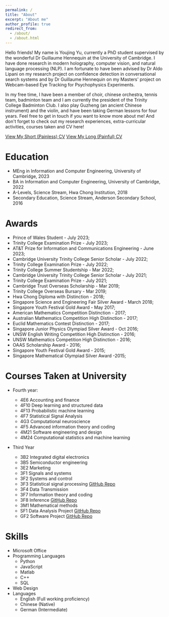 ```yaml
---
permalink: /
title: "About"
excerpt: "About me"
author_profile: true
redirect_from: 
  - /about/
  - /about.html
---
```


Hello friends! My name is Youjing Yu, currently a PhD student supervised by the wonderful Dr Guillaume Hennequin at the University of Cambridge. I have done research in modern holography, computer vision, and natural language processing (NLP). I am fortunate to have been advised by Dr Aldo Lipani on my research project on confidence detection in conversational search systems and by Dr Guillaume Hennequin on my Masters' project on Webcam-based Eye Tracking for Psychophysics Experiments. 

In my free time, I have been a member of choir, chinese orchestra, tennis team, badminton team and I am currently the president of the Trinity College Badminton Club. I also play Guzheng (an ancient Chinese instrument) and the violin, and have been taking German lessons for four years. Feel free to get in touch if you want to know more about me! And don't forget to check out my research experiences, extra-curricular activities, courses taken and CV here!

<a href="http://YoujingYu99.github.io/files/CV_Youjing_YU.pdf" target="_blank">View My Short (Painless) CV</a>
<a href="http://YoujingYu99.github.io/files/CV_Youjing_YU_short.pdf" target="_blank">View My Long (Painful) CV</a>

Education
======
* MEng in Information and Computer Engineering, University of Cambridge, 2023 
* BA in  Information and Computer Engineering, University of Cambridge, 2022
* A-Levels, Science Stream, Hwa Chong Institution, 2018
* Secondary Education, Science Stream, Anderson Secondary School, 2016

Awards
======

* Prince of Wales Student - July 2023;
* Trinity College Examination Prize - July 2023;
* AT&T Prize for Information and Communications Engineering - June 2023;
* Cambridge University Trinity College Senior Scholar  - July 2022;
* Trinity College Examination Prize - July 2022;
* Trinity College Summer Studentship - Mar 2022;
* Cambridge University Trinity College Senior Scholar  - July 2021;
* Trinity College Examination Prize - July 2021;
* Cambridge Trust Overseas Scholarship - Mar 2019;
* Trinity College Overseas Bursary - Mar 2019;
* Hwa Chong Diploma with Distinction - 2018;
* Singapore Science and Engineering Fair Silver Award - March 2018;
* Singapore Youth Festival Gold Award - May 2017;
* American Mathematics Competition Distinction - 2017;
* Australian Mathematics Competition High Distinction - 2017;
* Euclid Mathematics Contest Distinction - 2017;
* Singapore Junior Physics Olympiad Silver Award - Oct 2016;
* UNSW English Writing Competition High Distinction - 2016;
* UNSW Mathematics Competition High Distinction - 2016;
* OAAS Scholarship Award - 2016;
* Singapore Youth Festival Gold Award - 2015;
* Singapore Mathematical Olympiad Silver Award -2015;


Courses Taken at University
======

* Fourth year: 
  * 4E6	Accounting and finance
  * 4F10 Deep learning and structured data
  * 4F13 Probabilistic machine learning
  * 4F7	Statistical Signal Analysis
  * 4G3	Computational neuroscience
  * 4F5	Advanced information theory and coding
  * 4M21 Software engineering and design
  * 4M24 Computational statistics and machine learning


* Third Year
  * 3B2	Integrated digital electronics 
  * 3B5	Semiconductor engineering
  * 3E2	Marketing
  * 3F1	Signals and systems
  * 3F2	Systems and control
  * 3F3	Statistical signal processing <a href="https://github.com/YoujingYu99/IIA_3F3_Signal_Processing">GitHub Repo</a>
  * 3F4	Data Transmission
  * 3F7	Information theory and coding
  * 3F8	Inference <a href="https://github.com/YoujingYu99/IIA_3F8_Inference">GitHub Repo</a>
  * 3M1	Mathematical methods
  * SF1 Data Analysis Project <a href="https://github.com/YoujingYu99/IIA_SF1_Data_Analysis">GitHub Repo</a>
  * GF2 Software Project <a href="https://github.com/YoujingYu99/logic_simulator">GitHub Repo</a>

Skills
======
* Microsoft Office
* Programming Languages
  * Python
  * JavaScript
  * Matlab
  * C++
  * SQL
* Web Design
* Languages
  *  English (Full working proficiency)
  *  Chinese (Native)
  *  German (Intermediate)